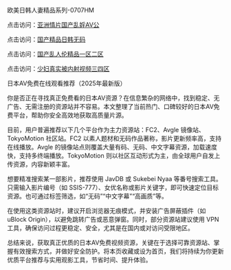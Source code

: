 欧美日韩人妻精品系列-0707HM

点击访问：<a href="https://tfda.pages.dev/">亚洲情片国产乱婬AV公</a>

点击访问：<a href="https://gsd-agv.pages.dev/">国产精品日韩无码</a>

点击访问：<a href="https://bered.pages.dev/">国产乱人伦精品一区二区</a>

点击访问：<a href="https://gfd-5xg.pages.dev/">少妇真实被内射视频三四区</a>

日本AV免费在线观看推荐（2025年最新版）

你是否正在寻找真正免费看的日本AV资源？在信息繁杂的网络中，找到稳定、无广告、无需注册的资源站并不容易。本文整理了当前热门、口碑较好的日本AV免费平台，帮助你安全高效地获取高质量片源。

目前，用户普遍推荐以下几个平台作为主力资源站：FC2、Avgle 镜像站、TokyoMotion 社区站。FC2 以素人题材和无码作品著称，影片更新频率高，支持在线播放。Avgle 的镜像站点则覆盖大量有码、无码、中文字幕资源，加载速度快，支持多终端播放。TokyoMotion 则以社区互动形式为主，由全球用户自发上传资源，内容新颖丰富。

想要精准搜索某一部影片，推荐使用 JavDB 或 Sukebei Nyaa 等番号搜索工具。只需输入影片编号（如 SSIS-777）、女优名称或影片关键字，即可快速定位目标资源。也可通过标签筛选，如“无码”“中文字幕”“高画质”等。

在使用这类资源站时，建议开启浏览器无痕模式，并安装广告屏蔽插件（如 uBlock Origin），以避免跳转广告或恶意弹窗。同时，部分资源站建议使用 VPN 工具，确保访问过程更稳定、安全，尤其是在国内或对访问受限地区。

总结来说，获取真正优质的日本AV免费视频资源，关键在于选择可靠资源站、掌握有效搜索方式，并做好安全防护。将本页收藏或设为首页，我们将持续为你更新优质平台推荐与实用观影工具，节省时间、提升体验。





<span style="display:none;">[Canonical link](https://github.com/aivi7932/46537 ）</span>
